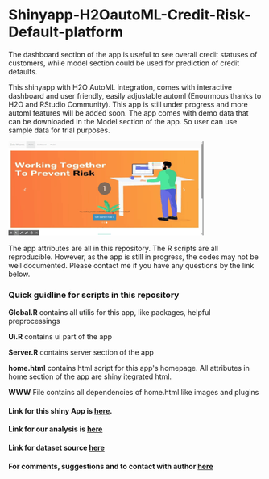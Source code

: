 # Shinyapp-H2OautoML-Credit-Risk-Default-platform

The dashboard section of the app is useful to see overall credit statuses of customers, while model section could be used for prediction of credit defaults.

This shinyapp with H2O AutoML integration, comes with interactive dashboard and user friendly, easily adjustable automl (Enourmous thanks  to H2O and RStudio Community). This app is still under progress and more automl features will be added soon. The app comes with demo data that can be downloaded in the Model section of the app. So user can use sample data for trial purposes. 

![](https://github.com/Ibrokhimsadikov/Shinyapp-H2OautoML-Credit-Risk-Default-platform/blob/master/Data%20Wizards.gif)

The app attributes are all in this repository. The R scripts are all reproducible. However, as the app is still in progress, the codes may not be well documented. Please contact me if you have any questions by the link below.

### Quick guidline for scripts in this repository

**Global.R**  contains all utilis for this app, like packages, helpful preprocessings

**Ui.R**  contains ui part of the app

**Server.R** contains server section of the app

**home.html** contains html script for this app's homepage. All attributes in home section of the app are shiny itegrated html.

**WWW** File contains all dependencies of home.html like images and plugins




#### Link for this shiny App is [here](https://ibrokhim-sadikov.shinyapps.io/data/).
#### Link for our analysis is [here](https://github.com/Ibrokhimsadikov/NEW-credit-risk)
#### Link for dataset source [here](https://www.kaggle.com/c/home-credit-default-risk/data)

#### For comments, suggestions and to contact with author [here](https://www.linkedin.com/in/abe-sadikov-27b449179)

